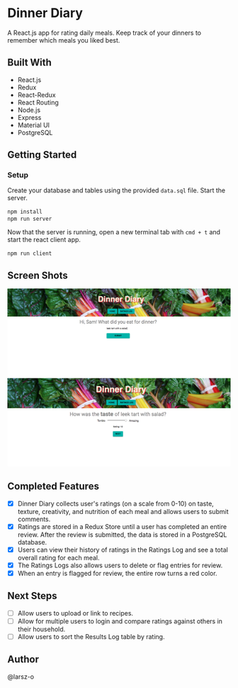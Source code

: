 # Dinner Diary
A React.js app for rating daily meals. Keep track of your dinners to remember which meals you liked best. 

## Built With
* React.js
* Redux
* React-Redux
* React Routing 
* Node.js
* Express
* Material UI
* PostgreSQL


## Getting Started
### Setup

Create your database and tables using the provided `data.sql` file. Start the server.

```
npm install
npm run server
```

Now that the server is running, open a new terminal tab with `cmd + t` and start the react client app.

```
npm run client
```

## Screen Shots
![ScreenShot of Dinner Diary](https://github.com/larsz-o/redux-feedback-loop/blob/master/public/images/dinner.png)
![ScreenShot of Dinner Diary](https://github.com/larsz-o/redux-feedback-loop/blob/master/public/images/taste.png)

## Completed Features
- [x] Dinner Diary collects user's ratings (on a scale from 0-10) on taste, texture, creativity, and nutrition of each meal and allows users to submit comments. 
- [x] Ratings are stored in a Redux Store until a user has completed an entire review. After the review is submitted, the data is stored in a PostgreSQL database. 
- [x] Users can view their history of ratings in the Ratings Log and see a total overall rating for each meal. 
- [x] The Ratings Logs also allows users to delete or flag entries for review. 
- [x] When an entry is flagged for review, the entire row turns a red color. 

## Next Steps
- [ ] Allow users to upload or link to recipes.
- [ ] Allow for multiple users to login and compare ratings against others in their household. 
- [ ] Allow users to sort the Results Log table by rating. 

## Author
@larsz-o